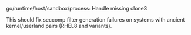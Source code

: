 go/runtime/host/sandbox/process: Handle missing clone3

This should fix seccomp filter generation failures on systems with
ancient kernel/userland pairs (RHEL8 and variants).
